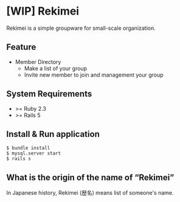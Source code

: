 # [WIP] Rekimei

Rekimei is a simple groupware for small-scale organization.

## Feature

* Member Directory
  - Make a list of your group
  - Invite new member to join and management your group

## System Requirements

* \>= Ruby 2.3
* \>= Rails 5

## Install & Run application

```
$ bundle install
$ mysql.server start
$ rails s
```

## What is the origin of the name of “Rekimei”

In Japanese history, Rekimei (歴名) means list of someone's name.
